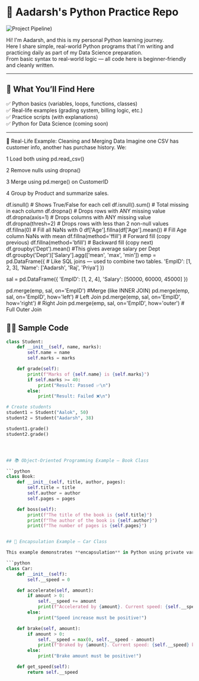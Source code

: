 # 🐍 Aadarsh's Python Practice Repo

![Project Pipeline](https://repository-images.githubusercontent.com/146619556/010dd080-4d26-11ea-8350-5916fe9db853))

Hi! I'm Aadarsh, and this is my personal Python learning journey.  
Here I share simple, real-world Python programs that I'm writing and practicing daily as part of my Data Science preparation.  
From basic syntax to real-world logic — all code here is beginner-friendly and cleanly written.

---

## 📌 What You’ll Find Here

✅ Python basics (variables, loops, functions, classes)  
✅ Real-life examples (grading system, billing logic, etc.)  
✅ Practice scripts (with explanations)  
✅ Python for Data Science (coming soon)

---

📌 Real-Life Example: Cleaning and Merging Data
Imagine one CSV has customer info, another has purchase history.
We:

1  Load both using pd.read_csv()

2  Remove nulls using dropna()

3  Merge using pd.merge() on CustomerID

4  Group by Product and summarize sales.

df.isnull()         # Shows True/False for each cell
df.isnull().sum()   # Total missing in each column
df.dropna()               # Drops rows with ANY missing value
df.dropna(axis=1)         # Drops columns with ANY missing value
df.dropna(thresh=2)       # Drops rows with less than 2 non-null values
df.fillna(0)                        # Fill all NaNs with 0
df['Age'].fillna(df['Age'].mean()) # Fill Age column NaNs with mean
df.fillna(method='ffill')          # Forward fill (copy previous)
df.fillna(method='bfill')          # Backward fill (copy next)
df.groupby('Dept').mean()          #This gives average salary per Dept
df.groupby('Dept')['Salary'].agg(['mean', 'max', 'min'])
emp = pd.DataFrame({                             # Like SQL joins — used to combine two tables.
    'EmpID': [1, 2, 3],
    'Name': ['Aadarsh', 'Raj', 'Priya']
})

sal = pd.DataFrame({
    'EmpID': [1, 2, 4],
    'Salary': [50000, 60000, 45000]
})

pd.merge(emp, sal, on='EmpID')      #Merge (like INNER JOIN)
pd.merge(emp, sal, on='EmpID', how='left')   # Left Join
pd.merge(emp, sal, on='EmpID', how='right')  # Right Join
pd.merge(emp, sal, on='EmpID', how='outer')  # Full Outer Join




## 🧑‍💻 Sample Code 

```python
class Student: 
    def __init__(self, name, marks):
        self.name = name
        self.marks = marks

    def grade(self):
        print(f"Marks of {self.name} is {self.marks}")
        if self.marks >= 40:
            print("Result: Passed ✅\n")
        else:
            print("Result: Failed ❌\n")

# Create students
student1 = Student("Aalok", 50)
student2 = Student("Aadarsh", 38)

student1.grade()
student2.grade()




## 📚 Object-Oriented Programming Example – Book Class

```python
class Book:
    def __init__(self, title, author, pages):
        self.title = title
        self.author = author
        self.pages = pages

    def boss(self):
        print(f"The title of the book is {self.title}")
        print(f"The author of the book is {self.author}")
        print(f"The number of pages is {self.pages}")


## 🚗 Encapsulation Example – Car Class

This example demonstrates **encapsulation** in Python using private variables (`__speed`) and controlled access through methods.

```python
class Car:
    def __init__(self):
        self.__speed = 0

    def accelerate(self, amount):
        if amount > 0:
            self.__speed += amount
            print(f"Accelerated by {amount}. Current speed: {self.__speed} km/h")
        else:
            print("Speed increase must be positive!")

    def brake(self, amount):
        if amount > 0:
            self.__speed = max(0, self.__speed - amount)
            print(f"Braked by {amount}. Current speed: {self.__speed} km/h")
        else:
            print("Brake amount must be positive!")

    def get_speed(self):
        return self.__speed

